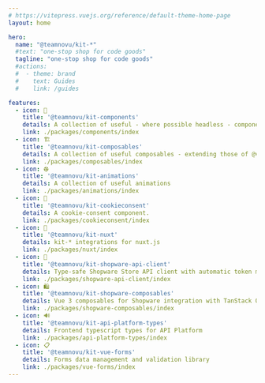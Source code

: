 ```yaml
---
# https://vitepress.vuejs.org/reference/default-theme-home-page
layout: home

hero:
  name: "@teamnovu/kit-*"
  #text: "one-stop shop for code goods"
  tagline: "one-stop shop for code goods"
  #actions:
  #  - theme: brand
  #    text: Guides
  #    link: /guides

features:
  - icon: 🚀
    title: '@teamnovu/kit-components'
    details: A collection of useful - where possible headless - components
    link: ./packages/components/index
  - icon: 🏗️
    title: '@teamnovu/kit-composables'
    details: A collection of useful composables - extending those of @vueuse/core
    link: ./packages/composables/index
  - icon: ⚽︎
    title: '@teamnovu/kit-animations'
    details: A collection of useful animations
    link: ./packages/animations/index
  - icon: 🍪
    title: '@teamnovu/kit-cookieconsent'
    details: A cookie-consent component.
    link: ./packages/cookieconsent/index
  - icon: 💼
    title: '@teamnovu/kit-nuxt'
    details: kit-* integrations for nuxt.js
    link: ./packages/nuxt/index
  - icon: 🛒
    title: '@teamnovu/kit-shopware-api-client'
    details: Type-safe Shopware Store API client with automatic token management
    link: ./packages/shopware-api-client/index
  - icon: 🛍️
    title: '@teamnovu/kit-shopware-composables'
    details: Vue 3 composables for Shopware integration with TanStack Query
    link: ./packages/shopware-composables/index
  - icon: 🔊
    title: '@teamnovu/kit-api-platform-types'
    details: Frontend typescript types for API Platform
    link: ./packages/api-platform-types/index
  - icon: 📋
    title: '@teamnovu/kit-vue-forms'
    details: Forms data management and validation library
    link: ./packages/vue-forms/index
---
```


